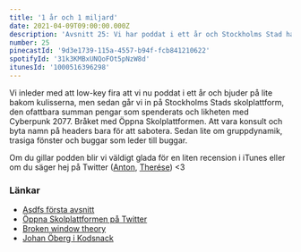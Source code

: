 ```yaml
---
title: '1 år och 1 miljard'
date: 2021-04-09T09:00:00.000Z
description: 'Avsnitt 25: Vi har poddat i ett år och Stockholms Stad har spenderat en miljard på ett system.'
number: 25
pinecastId: '9d3e1739-115a-4557-b94f-fcb841210622'
spotifyId: '31k3KMBxUNQoFOt5pNzW8d'
itunesId: '1000516396298'
---
```


Vi inleder med att low-key fira att vi nu poddat i ett år och bjuder på lite bakom kulisserna, men sedan går vi in på Stockholms Stads skolplattform, den ofattbara summan pengar som spenderats och likheten med Cyberpunk 2077. Bråket med Öppna Skolplattformen. Att vara konsult och byta namn på headers bara för att sabotera. Sedan lite om gruppdynamik, trasiga fönster och buggar som leder till buggar.

Om du gillar podden blir vi väldigt glada för en liten recension i iTunes eller om du säger hej på Twitter ([Anton](https://twitter.com/Awnton), [Therése](https://twitter.com/tkomstadius)) <3

### Länkar

- [Asdfs första avsnitt](https://asdf.pizza/1-pepp-och-depp/)
- [Öppna Skolplattformen på Twitter](https://twitter.com/oppnaskolplatt)
- [Broken window theory](https://en.wikipedia.org/wiki/Broken_windows_theory)
- [Johan Öberg i Kodsnack](https://kodsnack.se/410/)
